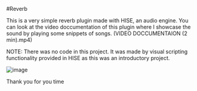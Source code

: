 #Reverb

This is a very simple reverb plugin made with HISE, an audio engine.
You can look at the video doccumentation of this plugin where I showcase the sound by playing some snippets of songs. (VIDEO DOCCUMENTAION (2 min).mp4)

NOTE: There was no code in this project. It was made by visual scripting functionality provided in HISE as this was an introductory 
project.

![image](https://github.com/user-attachments/assets/77fe12a0-6e97-43ca-ba82-621999bf9274)

Thank you for you time
